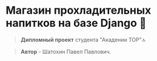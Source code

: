 # Магазин прохладительных напитков на базе Django 🧊
>**Дипломный проект** студента "Акадении TOP"🔝

>**Автор** - Шатохин Павел Павлович.
